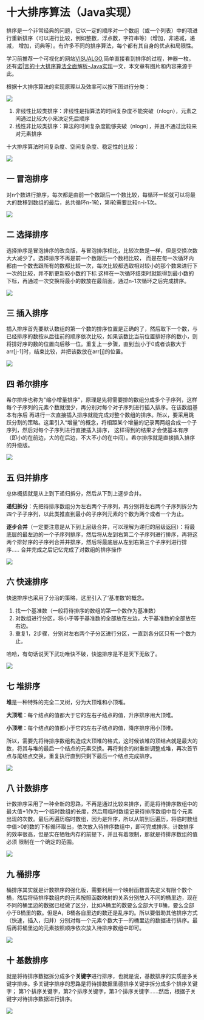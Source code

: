 # 十大排序算法（Java实现）

排序是一个非常经典的问题，它以一定的顺序对一个数组（或一个列表）中的项进行重新排序（可以进行比较，例如整数，浮点数，字符串等）（增加，非递减，递减， 增加，词典等）。有许多不同的排序算法，每个都有其自身的优点和局限性。

学习前推荐一个可视化的网站[VISUALGO](https://visualgo.net/zh/sorting),简单直接看到排序的过程，神器一枚。还有[诺|言的十大排序算法全面解析-Java实现](https://juejin.im/post/5c40837751882525487c5394?utm_source=gold_browser_extension#heading-30)一文，本文章有图片和内容来源于此。

根据十大排序算法的实现原理以及效率可以按下图进行分类：

![](https://user-gold-cdn.xitu.io/2019/1/17/1685c01b19538a58?imageView2/0/w/1280/h/960/format/webp/ignore-error/1)

1. 非线性比较类排序：非线性是指算法的时间复杂度不能突破（nlogn），元素之间通过比较大小来决定先后顺序
2. 线性非比较类排序：算法的时间复杂度能够突破（nlogn），并且不通过比较来对元素排序

十大排序算法时间复杂度、空间复杂度、稳定性的比较：

![](https://user-gold-cdn.xitu.io/2019/1/17/1685c01b1b7d3d9a?imageView2/0/w/1280/h/960/format/webp/ignore-error/1)

## 一 冒泡排序

对n个数进行排序，每次都是由前一个数跟后一个数比较，每循环一轮就可以将最大的数移到数组的最后，总共循环n-1轮，第i轮需要比较n-i-1次。

![](https://user-gold-cdn.xitu.io/2019/1/17/1685c01b1a3ac5e8?imageslim)

## 二 选择排序



选择排序是冒泡排序的改良版，与冒泡排序相比，比较次数是一样，但是交换次数大大减少了。选择排序不再是前一个数跟后一个数相比较， 而是在每一次循环内都由一个数去跟所有的数都比较一次，每次比较都选取相对较小的那个数来进行下一次的比较，并不断更新较小数的下标 这样在一次循环结束时就能得到最小数的下标，再通过一次交换将最小的数放在最前面，通过n-1次循环之后完成排序。

![](https://user-gold-cdn.xitu.io/2019/1/17/1685c01b2349fb70?imageslim)



## 三 插入排序

插入排序首先要默认数组的第一个数的排序位置是正确的了，然后取下一个数，与已经排序的数按从后往前的顺序依次比较，如果该数比当前位置排好序的数小，则将排好序的数的位置向后移一位。重复上一步骤，直到当j小于0或者该数大于arr[j-1]时，结束比较，并把该数放在arr[j]的位置。

![](https://user-gold-cdn.xitu.io/2019/1/17/1685c01b284a6b98?imageslim)

## 四 希尔排序

希尔排序也称为"缩小增量排序"，原理是先将需要排的数组分成多个子序列，这样每个子序列的元素个数就很少，再分别对每个对子序列进行插入排序。在该数组基本有序后 再进行一次直接插入排序就能完成对整个数组的排序。所以，要采用跳跃分割的策略。这里引入“增量”的概念，将相距某个增量的记录两两组合成一个子序列，然后对每个子序列进行直接插入排序， 这样得到的结果才会使基本有序（即小的在前边，大的在后边，不大不小的在中间）。希尔排序就是直接插入排序的升级版。

![](https://user-gold-cdn.xitu.io/2019/1/17/1685c01b7d4cfe55?imageslim)



## 五 归并排序

总体概括就是从上到下递归拆分，然后从下到上逐步合并。

**递归拆分**：先把待排序数组分为左右两个子序列，再分别将左右两个子序列拆分为四个子子序列，以此类推直到最小的子序列元素的个数为两个或者一个为止。

**逐步合并**（一定要注意是从下到上层级合并，可以理解为递归的层级返回）：将最底层的最左边的一个子序列排序，然后将从左到右第二个子序列进行排序，再将这两个排好序的子序列合并并排序，然后将最底层从左到右第三个子序列进行排序..... 合并完成之后记忆完成了对数组的排序操作

![](https://user-gold-cdn.xitu.io/2019/1/17/1685c01b7f84849b?imageslim)



## 六 快速排序

快速排序也采用了分治的策略，这里引入了‘基准数’的概念。

1. 找一个基准数（一般将待排序的数组的第一个数作为基准数）
2. 对数组进行分区，将小于等于基准数的全部放在左边，大于基准数的全部放在右边。
3. 重复1，2步骤，分别对左右两个子分区进行分区，一直到各分区只有一个数为止。

哈哈，有句话说天下武功唯快不破，快速排序是不是天下无敌了。

![](https://user-gold-cdn.xitu.io/2019/1/17/1685c01b83823cd8?imageslim)



## 七 堆排序

**堆**是一种特殊的完全二叉树，分为大顶堆和小顶堆。

**大顶堆**：每个结点的值都大于它的左右子结点的值，升序排序用大顶堆。

**小顶堆**：每个结点的值都小于它的左右子结点的值，降序排序用小顶堆。

所以，需要先将待排序数组构造成大顶堆的格式，这时候该堆的顶结点就是最大的数，将其与堆的最后一个结点的元素交换。再将剩余的树重新调整成堆，再次首节点与尾结点交换，重复执行直到只剩下最后一个结点完成排序。

![](https://user-gold-cdn.xitu.io/2019/1/17/1685c01bbe480b52?imageslim)



## 八 计数排序

计数排序采用了一种全新的思路，不再是通过比较来排序，而是将待排序数组中的最大值+1作为一个临时数组的长度，然后用临时数组记录待排序数组中每个元素出现的次数。最后再遍历临时数组，因为是升序，所以从前到后遍历，将临时数组中值>0的数的下标循环取出，依次放入待排序数组中，即可完成排序。计数排序的效率很高，但是实在牺牲内存的前提下，并且有着限制，那就是待排序数组的值必须 限制在一个确定的范围。

![](https://user-gold-cdn.xitu.io/2019/1/17/1685c01bbf2b9faf?imageslim)



## 九 桶排序

桶排序其实就是计数排序的强化版，需要利用一个映射函数首先定义有限个数个桶，然后将待排序数组内的元素按照函数映射的关系分别放入不同的桶里边，现在不同的桶里边的数据已经做了区分，比如A桶里的数要么全部大于B桶，要么全部小于B桶里的数。但是A，B桶各自里边的数还是乱序的。所以要借助其他排序方式（快速，插入，归并）分别对每一个元素个数大于一的桶里边的数据进行排序。最后再将桶里边的元素按照顺序依次放入待排序数组中即可。

![](https://user-gold-cdn.xitu.io/2019/1/17/1685c01bc021eb9f?imageView2/0/w/1280/h/960/format/webp/ignore-error/1)



## 十 基数排序

就是将待排序数据拆分成多个**关键字**进行排序，也就是说，基数排序的实质是多关键字排序。多关键字排序的思路是将待排数据里德排序关键字拆分成多个排序关键字； 第1个排序关键字，第2个排序关键字，第3个排序关键字......然后，根据子关键字对待排序数据进行排序。

![](https://user-gold-cdn.xitu.io/2019/1/17/1685c01bd10a5893?imageslim)

